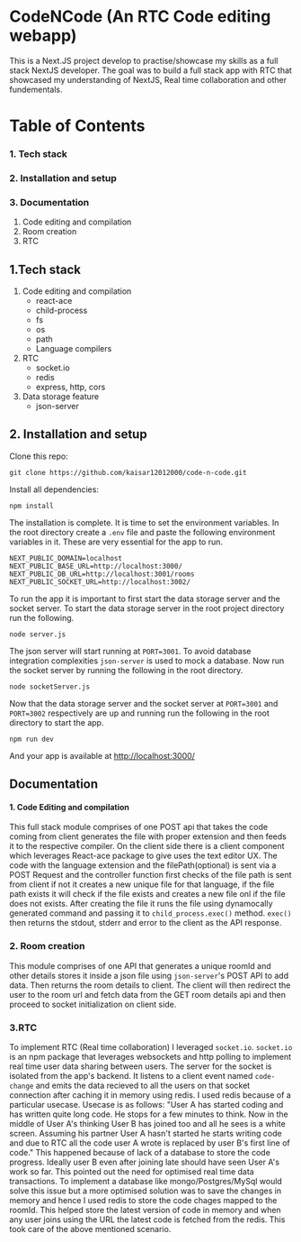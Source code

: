 # CodeNCode (An RTC Code editing webapp)

This is a Next.JS project develop to practise/showcase my skills as a full stack NextJS developer. The goal was to build a full stack app with RTC that showcased my understanding of NextJS, Real time collaboration and other fundementals.

# Table of Contents
### 1. Tech stack
### 2. Installation and setup
### 3. Documentation
1. Code editing and compilation
2. Room creation
3. RTC


## 1.Tech stack
1. Code editing and compilation
    - react-ace
    - child-process
    - fs
    - os
    - path
    - Language compilers
2. RTC
    - socket.io
    - redis
    - express, http, cors
3. Data storage feature
    - json-server

## 2. Installation and setup
Clone this repo:
```
git clone https://github.com/kaisar12012000/code-n-code.git
```
Install all dependencies:
```
npm install
```
The installation is complete.
It is time to set the environment variables.
In the root directory create a `.env` file and paste the following environment variables in it. These are very essential for the app to run.
```
NEXT_PUBLIC_DOMAIN=localhost
NEXT_PUBLIC_BASE_URL=http://localhost:3000/
NEXT_PUBLIC_DB_URL=http://localhost:3001/rooms
NEXT_PUBLIC_SOCKET_URL=http://localhost:3002/
```
To run the app it is important to first start the data storage server and the socket server.
To start the data storage server in the root project directory run the following.
```
node server.js
```
The json server will start running at `PORT=3001`. To avoid database integration complexities `json-server` is used to mock a database.
Now run the socket server by running the following in the root directory.
```
node socketServer.js
```
Now that the data storage server and the socket server at `PORT=3001` and `PORT=3002` respectively are up and running run the following in the root directory to start the app.
```
npm run dev
```
And your app is available at [http://localhost:3000/](http://localhost:3000/)

## Documentation
#### 1. Code Editing and compilation
This full stack module comprises of one POST api that takes the code coming from client generates the file with proper extension and then feeds it to the respective compiler.
On the client side there is a client component which leverages React-ace package to give uses the text editor UX. The code with the language extension and the filePath(optional) is sent via a POST Request and the controller function first checks of the file path is sent from client if not it creates a new unique file for that language, if the file path exists it will check if the file exists and creates a new file onl if the file does not exists.
After creating the file it runs the file using dynamocally generated command and passing it to `child_process.exec()` method.
`exec()` then returns the stdout, stderr and error to the client as the API response.
### 2. Room creation
This module comprises of one API that generates a unique roomId and other details stores it inside a json file using `json-server`'s POST API to add data. Then returns the room details to client. The client will then redirect the user to the room url and fetch data from the GET room details api and then proceed to socket initialization on client side.
### 3.RTC
To implement RTC (Real time collaboration) I leveraged `socket.io`.
`socket.io` is an npm package that leverages websockets and http polling to implement real time user data sharing between users.
The server for the socket is isolated from the app's backend.
It listens to a client event named `code-change` and emits the data recieved to all the users on that socket connection after caching it in memory using redis. I used redis because of a particular usecase.
Usecase is as follows: "User A has started coding and has written quite long code. He stops for a few minutes to think. Now in the middle of  User A's thinking User B has joined too and all he sees is a white screen. Assuming his partner User A hasn't started he starts writing code and due to RTC all the code user A wrote is replaced by user B's first line of code." This happened because of lack of a database to store the code progress. Ideally user B even after joining late should have seen User A's work so far. This pointed out the need for optimised real time data transactions. To implement a database like mongo/Postgres/MySql would solve this issue but a more optimised solution was to save the changes in memory and hence I used redis to store the code chages mapped to the roomId.
This helped store the latest version of code in memory and when any user joins using the URL the latest code is fetched from the redis. This took care of the above mentioned scenario.